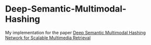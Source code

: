 # Deep-Semantic-Multimodal-Hashing
My implementation for the paper [Deep Semantic Multimodal Hashing Network for Scalable Multimedia Retrieval](https://arxiv.org/pdf/1901.02662.pdf)
